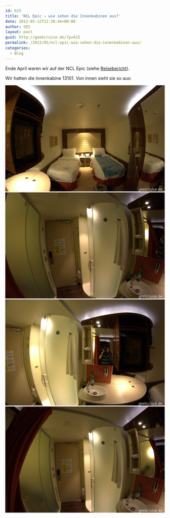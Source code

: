 ```yaml
---
id: 615
title: 'NCL Epic – wie sehen die Innenkabinen aus?'
date: 2012-05-12T12:30:44+00:00
author: SES
layout: post
guid: http://geekcruise.de/?p=615
permalink: /2012/05/ncl-epic-wie-sehen-die-innenkabinen-aus/
categories:
  - Blog
---
```

Ende April waren wir auf der NCL Epic (siehe [Reisebericht](http://geekcruise.de/reiseberichte/ncl-epic-westliches-mittelmeer-ab-barcelona-25-04-12-5-tagig/)).

Wir hatten die Innenkabine 13101. Von innen sieht sie so aus:


<img loading="lazy" src="/assets/2012/05/ncl_epic_innenkabine_01.jpg" alt="" title="NCL Epic Innenkabine"   class="alignnone size-full wp-image-616" />


<img loading="lazy" src="/assets/2012/05/ncl_epic_innenkabine_02.jpg" alt="" title="NCL Epic Innenkabine"   class="alignnone size-full wp-image-617" />


<img loading="lazy" src="/assets/2012/05/ncl_epic_innenkabine_03.jpg" alt="" title="NCL Epic Innenkabine"   class="alignnone size-full wp-image-618" />


<img loading="lazy" src="/assets/2012/05/ncl_epic_innenkabine_04.jpg" alt="" title="NCL Epic Innenkabine"   class="alignnone size-full wp-image-619" />
